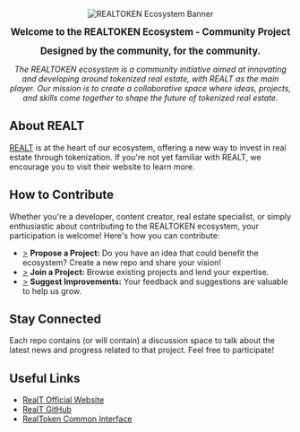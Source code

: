 <p align="center">
  <img src="https://i.ibb.co/j6wg9W4/image.png" alt="REALTOKEN Ecosystem Banner">
</p>

<p align="center">
  <strong><span style="font-size: larger;">Welcome to the REALTOKEN Ecosystem - Community Project</span></strong>
</p>

<p align="center">
  <strong><span style="font-size: larger;">Designed by the community, for the community.</span></strong>
</p>

<p align="center">
  <em>The REALTOKEN ecosystem is a community initiative aimed at innovating and developing around tokenized real estate, with REALT as the main player. Our mission is to create a collaborative space where ideas, projects, and skills come together to shape the future of tokenized real estate.</em>
</p>

##
##

## About REALT

[REALT](https://realt.co/) is at the heart of our ecosystem, offering a new way to invest in real estate through tokenization. If you're not yet familiar with REALT, we encourage you to visit their website to learn more.

## How to Contribute

Whether you're a developer, content creator, real estate specialist, or simply enthusiastic about contributing to the REALTOKEN ecosystem, your participation is welcome! Here's how you can contribute:

- [>](https://github.com/orgs/RealToken-Community/discussions) **Propose a Project:** Do you have an idea that could benefit the ecosystem? Create a new repo and share your vision!
- [>](https://github.com/orgs/RealToken-Community/repositories) **Join a Project:** Browse existing projects and lend your expertise.
- [>](https://github.com/orgs/RealToken-Community/discussions) **Suggest Improvements:** Your feedback and suggestions are valuable to help us grow.


 ## Stay Connected

Each repo contains (or will contain) a discussion space to talk about the latest news and progress related to that project. Feel free to participate!


## Useful Links

- [RealT Official Website](https://realt.co/)
- [RealT GitHub](https://github.com/real-token)
- [RealToken Common Interface](https://github.com/RealToken-Community/realt-interface-commons)
